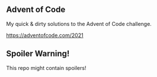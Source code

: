 ## Advent of Code

My quick & dirty solutions to the Advent of Code challenge.

https://adventofcode.com/2021

Spoiler Warning!
----------------

This repo might contain spoilers!

